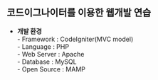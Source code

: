 <h2>코드이그나이터를 이용한 웹개발 연습</h2>
<ul>
  <li><b>개발 환경</b></li>
  - Framework   :   CodeIgniter(MVC model)<br>
  - Language    :   PHP<br>
  - Web Server  :   Apache<br>
  - Database    :   MySQL<br>
  - Open Source :   MAMP
</ul>
